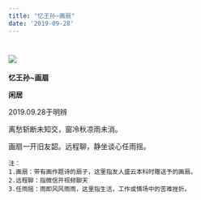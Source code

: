 ```yaml
---
title: "忆王孙~画扇"
date: '2019-09-28'
---
```

  #  ![](/images/heshui.jpg)
  
  **忆王孙~画扇**
  
  **闲居**
  
2019.09.28于明辨 

离愁斩断未知交，窗冷秋凉雨未消。

画扇一开旧友韶。远程聊，静坐谈心任雨摇。

```{Rmd}
注： 
1.画扇：带有画作题诗的扇子，这里指友人盛云本科时赠送予的画扇。 
2.远程聊：指微信开视频聊天 
3.任雨摇：雨即风风雨雨，这里指生活，工作或情场中的苦难挫折。 
```